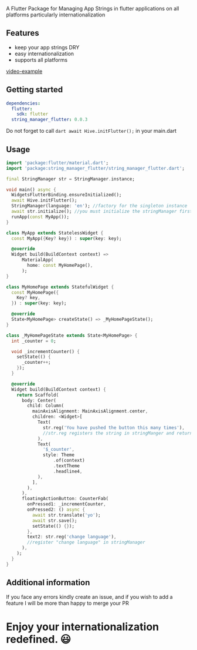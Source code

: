 <!-- 
This README describes the package. If you publish this package to pub.dev,
this README's contents appear on the landing page for your package.

For information about how to write a good package README, see the guide for
[writing package pages](https://dart.dev/guides/libraries/writing-package-pages). 

For general information about developing packages, see the Dart guide for
[creating packages](https://dart.dev/guides/libraries/create-library-packages)
and the Flutter guide for

[developing packages and plugins](https://flutter.dev/developing-packages).
-->

A Flutter Package for Managing App Strings in flutter applications on all platforms particularly
internationalization

## Features

- keep your app strings DRY
- easy internationalization
- supports all platforms

[video-example](https://user-images.githubusercontent.com/89414401/173678119-8bd4f10b-7dc2-46c8-a1bd-e412925720ec.mp4)

## Getting started

```yaml
dependencies:
  flutter:
    sdk: flutter
  string_manager_flutter: 0.0.3
```
Do not forget to call ```dart await Hive.initFlutter();``` in your main.dart
## Usage

```dart
import 'package:flutter/material.dart';
import 'package:string_manager_flutter/string_manager_flutter.dart';

final StringManager str = StringManager.instance;

void main() async {
  WidgetsFlutterBinding.ensureInitialized();
  await Hive.initFlutter();
  StringManager(language: 'en'); //factory for the singleton instance
  await str.initialize(); //you must initialize the stringManager first
  runApp(const MyApp());
}

class MyApp extends StatelessWidget {
  const MyApp({Key? key}) : super(key: key);

  @override
  Widget build(BuildContext context) =>
      MaterialApp(
        home: const MyHomePage(),
      );
}

class MyHomePage extends StatefulWidget {
  const MyHomePage({
    Key? key,
  }) : super(key: key);

  @override
  State<MyHomePage> createState() => _MyHomePageState();
}

class _MyHomePageState extends State<MyHomePage> {
  int _counter = 0;

  void _incrementCounter() {
    setState(() {
      _counter++;
    });
  }

  @override
  Widget build(BuildContext context) {
    return Scaffold(
      body: Center(
        child: Column(
          mainAxisAlignment: MainAxisAlignment.center,
          children: <Widget>[
            Text(
              str.reg('You have pushed the button this many times'),
              //str.reg registers the string in stringManger and returns it to be used
            ),
            Text(
              '$_counter',
              style: Theme
                  .of(context)
                  .textTheme
                  .headline4,
            ),
          ],
        ),
      ),
      floatingActionButton: CounterFab(
        onPressed1: _incrementCounter,
        onPressed2: () async {
          await str.translate('yo');
          await str.save();
          setState(() {});
        },
        text2: str.reg('change language'),
        //register "change language" in stringManager
      ),
    );
  }
}
```

## Additional information

If you face any errors kindly create an issue, and if you wish to add a feature I will be more than
happy to merge your PR

# Enjoy your internationalization redefined. 😃